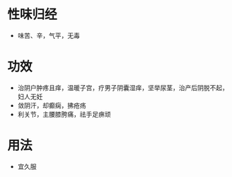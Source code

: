 # 性味归经
- 味苦、辛，气平，无毒
# 功效
- 治阴户肿疼且痒，温暖子宫，疗男子阴囊湿痒，坚举尿茎，治产后阴脱不起，妇人无妊
- 敛阴汗，却癫痫，拂疮疡
- 利关节，主腰膝胯痛，祛手足痹顽
# 用法
- 宜久服